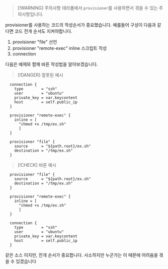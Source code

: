 > [!WARNING] 주의사항
> 테라폼에서 `provisioner`를 사용하면서 겪을 수 있는 주의사항입니다.

provisioner를 사용하는 코드의 작성순서가 중요했습니다.
예를들어 구성이 다음과 같다면 코드 전개 순서도 지켜야합니다.

1. provisioner "file" 선언
2. provisioner "remote-exec" inline 스크립트 작성
3. connection

다음은 예제와 함께 바른 작성법을 알아보겠습니다.

> [!DANGER] 잘못된 예시
```Shell
  connection {
    type        = "ssh"
    user        = "ubuntu"
    private_key = var.keycontent
    host        = self.public_ip
  }
  
  provisioner "remote-exec" {
    inline = [
      "chmod +x /tmp/ex.sh"
      ]
  }
  
  provisioner "file" {
    source      = "${path.root}/ex.sh"
    destination = "/tmp/ex.sh"
  }
```

> [!CHECK] 바른 예시
```Shell
  provisioner "file" {
    source      = "${path.root}/ex.sh"
    destination = "/tmp/ex.sh"
  }
 
  provisioner "remote-exec" {
    inline = [
      "chmod +x /tmp/ex.sh"
      ]
  }
  
  connection {
    type        = "ssh"
    user        = "ubuntu"
    private_key = var.keycontent
    host        = self.public_ip
  }
```

같은 소스 이지만, 전개 순서가 중요합니다.
사소하지만 누군가는 이 때문에 어려움을 겪을 수 있겠습니다 